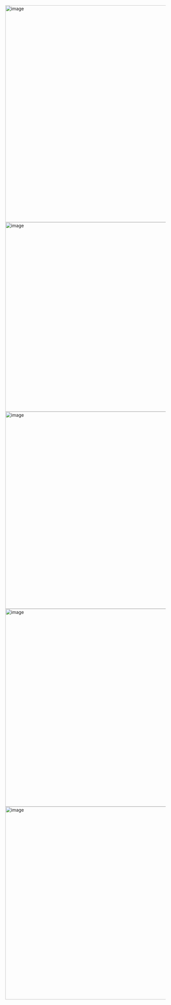 <img width="679" alt="image" src="https://github.com/Devendrakumar2003/Devendra_kumar_FarmwiseAI-NLP-TASK2/assets/110353078/c1af3f59-a2eb-46bb-b61f-f05a2064fd65">
<img width="593" alt="image" src="https://github.com/Devendrakumar2003/Devendra_kumar_FarmwiseAI-NLP-TASK2/assets/110353078/9a54d7b3-174c-4685-a431-f816c2d900fb">
<img width="617" alt="image" src="https://github.com/Devendrakumar2003/Devendra_kumar_FarmwiseAI-NLP-TASK2/assets/110353078/8f7ddfb8-8da3-4e08-8c4a-54eb87aac747">
<img width="619" alt="image" src="https://github.com/Devendrakumar2003/Devendra_kumar_FarmwiseAI-NLP-TASK2/assets/110353078/0f594aec-be32-4f94-a7ae-2eb00c534322">
<img width="604" alt="image" src="https://github.com/Devendrakumar2003/Devendra_kumar_FarmwiseAI-NLP-TASK2/assets/110353078/c218c2fc-3f61-44fd-a192-016a3aa9e237">







